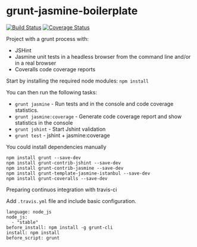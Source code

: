 # grunt-jasmine-boilerplate
[![Build Status](https://travis-ci.org/agl0809/grunt-jasmine-boilerplate.svg?branch=develop)](https://travis-ci.org/agl0809/grunt-jasmine-boilerplate)
[![Coverage Status](https://coveralls.io/repos/agl0809/grunt-jasmine-boilerplate/badge.svg?branch=develop&service=github)](https://coveralls.io/github/agl0809/grunt-jasmine-boilerplate?branch=develop)

Project with a grunt process with:

* JSHint 
* Jasmine unit tests in a headless browser from the command line and/or in a real browser
* Coveralls code coverage reports 

Start by installing the required node modules:
`npm install`

You can then run the following tasks:

* `grunt jasmine` - Run tests and in the console and code coverage statistics.
* `grunt jasmine:coverage` - Generate code coverage report and show statistics in the console
* `grunt jshint` - Start Jshint validation 
* `grunt test` - jshint + jasmine:coverage

You could install dependencies manually

```
npm install grunt --save-dev
npm install grunt-contrib-jshint --save-dev
npm install grunt-contrib-jasmine --save-dev
npm install grunt-template-jasmine-istanbul --save-dev
npm install grunt-coveralls --save-dev
```

Preparing continuos integration with travis-ci

Add `.travis.yml` file and include basic configuration.

```
language: node_js
node_js:
  - "stable"
before_install: npm install -g grunt-cli
install: npm install
before_script: grunt 
```
